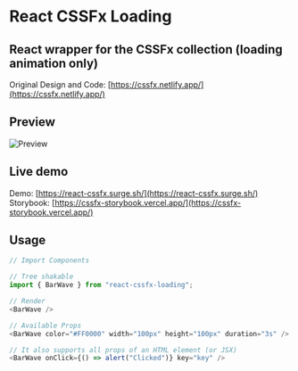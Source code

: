 # React CSSFx Loading

## React wrapper for the CSSFx collection (loading animation only)

Original Design and Code: [https://cssfx.netlify.app/](https://cssfx.netlify.app/)

## Preview

![Preview](https://res.cloudinary.com/naptest/image/upload/v1634719726/cssfx_ecuj37.gif)

## Live demo

Demo: [https://react-cssfx.surge.sh/](https://react-cssfx.surge.sh/)  
Storybook: [https://cssfx-storybook.vercel.app/](https://cssfx-storybook.vercel.app/)

## Usage

```javascript
// Import Components

// Tree shakable
import { BarWave } from "react-cssfx-loading";

// Render
<BarWave />

// Available Props
<BarWave color="#FF0000" width="100px" height="100px" duration="3s" />

// It also supports all props of an HTML element (or JSX)
<BarWave onClick={() => alert("Clicked")} key="key" />
```
